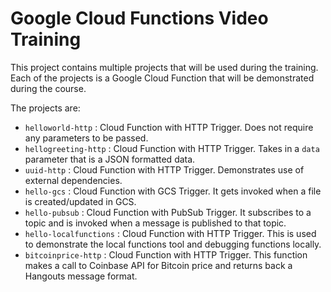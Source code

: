 # Google Cloud Functions Video Training

This project contains multiple projects that will be used during the training. Each of the projects is a Google Cloud Function that will be demonstrated during the course.

The projects are:

 - `helloworld-http` : Cloud Function with HTTP Trigger. Does not require any parameters to be passed.
 - `hellogreeting-http` : Cloud Function with HTTP Trigger. Takes in a `data` parameter that is a JSON formatted data.
 - `uuid-http` : Cloud Function with HTTP Trigger. Demonstrates use of external dependencies. 
 - `hello-gcs` : Cloud Function with GCS Trigger. It gets invoked when a file is created/updated in GCS. 
 - `hello-pubsub` : Cloud Function with PubSub Trigger. It subscribes to a topic and is invoked when a message is published to that topic. 
 - `hello-localfunctions` : Cloud Function with HTTP Trigger. This is used to demonstrate the local functions tool and debugging functions locally.
 - `bitcoinprice-http` : Cloud Function with HTTP Trigger. This function makes a call to Coinbase API for Bitcoin price and returns back a Hangouts message format. 
